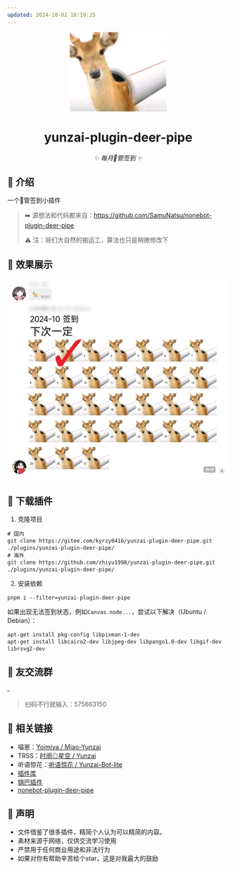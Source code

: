 ```yaml
---
updated: 2024-10-02 18:19:25
---
```


<div align="center">
  <a href="https://v2.nonebot.dev/store"><img src="https://raw.githubusercontent.com/SamuNatsu/nonebot-plugin-deer-pipe/main/assets/deerpipe.jpg" width="220" height="180" alt="Logo"></a>
</div>

<div align="center">

# yunzai-plugin-deer-pipe

_✨ 每月🦌管签到 ✨_
</div>

## 📖 介绍

一个🦌管签到小插件

> ➡️ 源想法和代码都来自：https://github.com/SamuNatsu/nonebot-plugin-deer-pipe
>
> ⚠️ 注：哥们大自然的搬运工，算法也只是稍微修改下

## 📸 效果展示

![](./md-images/demo.webp)

## 📔 下载插件

1. 克隆项目
```shell
# 国内
git clone https://gitee.com/kyrzy0416/yunzai-plugin-deer-pipe.git ./plugins/yunzai-plugin-deer-pipe/
# 海外 
git clone https://github.com/zhiyu1998/yunzai-plugin-deer-pipe.git ./plugins/yunzai-plugin-deer-pipe/
```

2. 安装依赖
```shell
pnpm i --filter=yunzai-plugin-deer-pipe
```

如果出现无法签到状态，例如`Canvas.node...`，尝试以下解决（Ubuntu / Debian）：
```shell
apt-get install pkg-config libpixman-1-dev
apt-get install libcairo2-dev libjpeg-dev libpango1.0-dev libgif-dev librsvg2-dev
```

##  🦌 友交流群

<img src="https://s2.loli.net/2024/08/12/8zhnvBCj5SgxukK.jpg" style="zoom: 33%;" >

>  扫码不行就输入：575663150

## 🔗 相关链接

- 喵崽：[Yoimiya / Miao-Yunzai](https://gitee.com/yoimiya-kokomi/Miao-Yunzai)
- TRSS：[时雨◎星空 / Yunzai](https://gitee.com/TimeRainStarSky/Yunzai)
- 听语惊花：[听语惊花 / Yunzai-Bot-lite](https://gitee.com/Nwflower/yunzai-bot-lite)
- [插件库](https://gitee.com/yhArcadia/Yunzai-Bot-plugins-index)
- [锅巴插件](https://gitee.com/guoba-yunzai/guoba-plugin)
- [nonebot-plugin-deer-pipe](https://github.com/SamuNatsu/nonebot-plugin-deer-pipe)

## 🚀 声明

* 文件借鉴了很多插件，精简个人认为可以精简的内容。
* 素材来源于网络，仅供交流学习使用
* 严禁用于任何商业用途和非法行为
* 如果对你有帮助辛苦给个star，这是对我最大的鼓励
